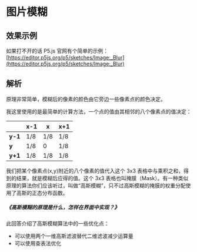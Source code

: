 # 图片模糊

## 效果示例

<Article-G210206-BlurStandards />

如果打不开的话 P5.js 官网有个简单的示例：[https://editor.p5js.org/p5/sketches/Image:_Blur](https://editor.p5js.org/p5/sketches/Image:_Blur)

## 解析

原理非常简单，模糊后的像素的颜色由它旁边一些像素点的颜色决定。

我这里使用的是最简单的计算方法，一个点的值由其相邻的八个像素点的值决定：

|  | **x-1**  | **x**  | **x+1** |
|---|---|---|---|
| **y-1** | 1/8  | 1/8  | 1/8  |
| **y** | 1/8  | 0  | 1/8  |
| **y+1** | 1/8  | 1/8  | 1/8  |

我们把某个像素点(x,y)附近的八个像素的值代入这个 3x3 表格中与乘积之和，得到的结果，就是模糊后应得的值。这个 3x3 表格也叫掩膜（Mask）。有一种类似原理的算法你们应该听过，叫做“高斯模糊”，只不过高斯模糊的掩膜的权重分配使用了高斯的正态分布函数。

##### <Link type='h5' source='https://www.zhihu.com/question/54918332/answer/142137732' >《高斯模糊的原理是什么，怎样在界面中实现？》</Link>

此回答介绍了高斯模糊算法中的一些优化点：

* 可以使用两个一维高斯滤波替代二维滤波减少运算量
* 可以使用查表法优化
